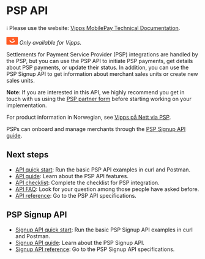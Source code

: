 <!-- START_METADATA
---
title: Introduction to the PSP API
sidebar_label: Introduction
sidebar_position: 1
hide_table_of_contents: true
description: use the PSP API to initiate PSP payments, get details about PSP payments, or update their status.
pagination_next: null
pagination_prev: null
---
END_METADATA -->

# PSP API

<!-- START_COMMENT -->
ℹ️ Please use the website:
[Vipps MobilePay Technical Documentation](https://developer.vippsmobilepay.com/docs/APIs/psp-api/).
<!-- END_COMMENT -->

![Vipps](./images/vipps.png) *Only available for Vipps.*

Settlements for Payment Service Provider (PSP) integrations are handled by the PSP, but you can use the PSP API to initiate PSP payments, get details about PSP payments, or update their status.
In addition, you can use the PSP Signup API to get information about merchant sales units or create new sales units.

**Note**: If you are interested in this API, we highly recommend you get in touch with us using the
[PSP partner form](https://www.vipps.no/developer/bli-partner/psp-partner/)
before starting working on your implementation.

For product information in Norwegian, see
[Vipps på Nett via PSP](https://vipps.no/produkter-og-tjenester/bedrift/ta-betalt-paa-nett/ta-betalt-paa-nett/#kom-i-gang-med-vipps-pa-nett-category-2).

PSPs can onboard and manage merchants through the [PSP Signup API guide](vipps-psp-signup-api.md).

## Next steps

* [API quick start](vipps-psp-api-quick-start.md): Run the basic PSP API examples in curl and Postman.
* [API guide](vipps-psp-api.md): Learn about the PSP API features.
* [API checklist](vipps-psp-api-checklist.md): Complete the checklist for PSP integration.
* [API FAQ](vipps-psp-api-faq.md): Look for your question among those people have asked before.
* [API reference](https://developer.vippsmobilepay.com/api/psp): Go to the PSP API specifications.

## PSP Signup API

* [Signup API quick start](vipps-psp-signup-api-quick-start.md):  Run the basic PSP Signup API examples in curl and Postman.
* [Signup API guide](vipps-psp-signup-api.md): Learn about the PSP Signup API.
* [Signup API reference](https://developer.vippsmobilepay.com/api/psp-signup): Go to the PSP Signup API specifications.
